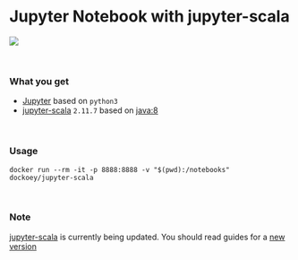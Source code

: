 # Jupyter Notebook with jupyter-scala

[![](https://badge.imagelayers.io/dockoey/jupyter-scala:latest.svg)](https://imagelayers.io/?images=dockoey/jupyter-scala:latest 'Get your own badge on imagelayers.io')

<br>

### What you get
  * [Jupyter](http://jupyter.readthedocs.org/en/latest/install.html) based on `python3`
  * [jupyter-scala](https://github.com/alexarchambault/jupyter-scala) `2.11.7` based on [java:8](https://hub.docker.com/_/java/)

<br>

### Usage

```shell
docker run --rm -it -p 8888:8888 -v "$(pwd):/notebooks" dockoey/jupyter-scala
```

<br>

### Note
  [jupyter-scala](https://github.com/alexarchambault/jupyter-scala) is currently being updated. You should read guides for a [new version](https://github.com/alexarchambault/jupyter-scala/tree/topic/update-readme)
